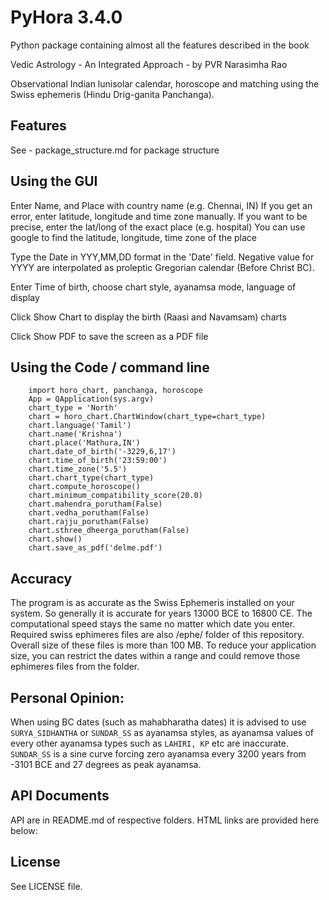 PyHora 3.4.0
=================
Python package containing almost all the features described in the book

Vedic Astrology - An Integrated Approach - by PVR Narasimha Rao
 
Observational Indian lunisolar calendar, horoscope and matching using the Swiss ephemeris (Hindu
Drig-ganita Panchanga).

Features
--------
See - package_structure.md for package structure

Using the GUI
-------------

Enter Name, and Place with country name (e.g. Chennai, IN)
If you get an error, enter latitude, longitude and time zone manually.
If you want to be precise, enter the lat/long of the exact place (e.g. hospital)
You can use google to find the latitude, longitude, time zone of the place

Type the Date in YYY,MM,DD format in the 'Date' field. Negative value for YYYY are
interpolated as proleptic Gregorian calendar (Before Christ BC).

Enter Time of birth, choose chart style, ayanamsa mode, language of display

Click Show Chart to display the birth (Raasi and Navamsam) charts

Click Show PDF to save the screen as a PDF file

Using the Code / command line
------------------------------
```
	import horo_chart, panchanga, horoscope
    App = QApplication(sys.argv)
    chart_type = 'North'
    chart = horo_chart.ChartWindow(chart_type=chart_type)
    chart.language('Tamil')
    chart.name('Krishna')
    chart.place('Mathura,IN')
    chart.date_of_birth('-3229,6,17')
    chart.time_of_birth('23:59:00')
    chart.time_zone('5.5')
    chart.chart_type(chart_type)
    chart.compute_horoscope()
    chart.minimum_compatibility_score(20.0)
    chart.mahendra_porutham(False)
    chart.vedha_porutham(False)
    chart.rajju_porutham(False)
    chart.sthree_dheerga_porutham(False)
    chart.show()
    chart.save_as_pdf('delme.pdf')
```
Accuracy
--------

The program is as accurate as the Swiss Ephemeris installed on your system. So generally it is
accurate for years 13000 BCE to 16800 CE. The
computational speed stays the same no matter which date you enter. Required swiss ephimeres files are also /ephe/ folder of this repository.
Overall size of these files is more than 100 MB. To reduce your application size, you can restrict the dates within a range and could remove those ephimeres files from the folder.

Personal Opinion:
------------------
When using BC dates (such as mahabharatha dates) it is advised to use `SURYA_SIDHANTHA` or `SUNDAR_SS` as ayanamsa styles, as ayanamsa values of every other ayanamsa types such as `LAHIRI, KP` etc are inaccurate. 
`SUNDAR_SS` is a sine curve forcing zero ayanamsa every 3200 years from -3101 BCE and 27 degrees as peak ayanamsa.

API Documents
-------------
API are in README.md of respective folders. HTML links are provided here below: 

License
-------
See LICENSE file.
